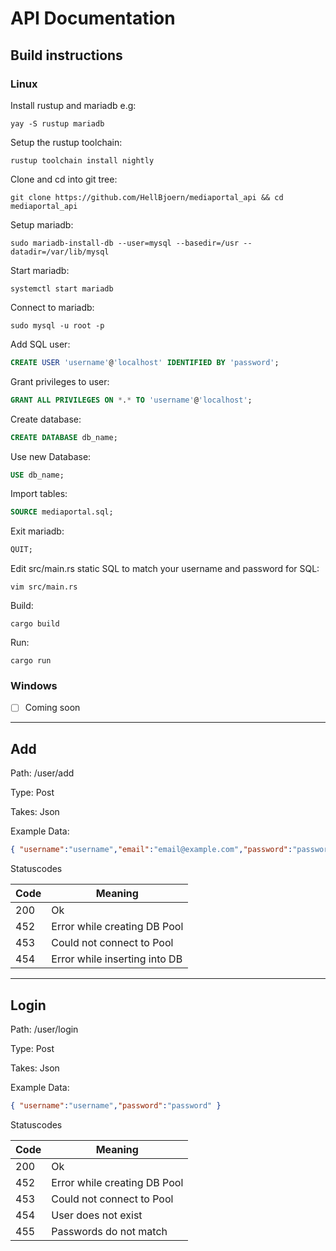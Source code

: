 # API Documentation

## Build instructions

### Linux

Install rustup and mariadb e.g:

```shell
yay -S rustup mariadb
```

Setup the rustup toolchain:

```shell
rustup toolchain install nightly
```

Clone and cd into git tree:

```
git clone https://github.com/HellBjoern/mediaportal_api && cd mediaportal_api
```

Setup mariadb:

```shell
sudo mariadb-install-db --user=mysql --basedir=/usr --datadir=/var/lib/mysql
```

Start mariadb:

```shell
systemctl start mariadb
```

Connect to mariadb:

```shell
sudo mysql -u root -p
```

Add SQL user:

```sql
CREATE USER 'username'@'localhost' IDENTIFIED BY 'password';
```

Grant privileges to user:

```sql
GRANT ALL PRIVILEGES ON *.* TO 'username'@'localhost';
```

Create database:

```sql
CREATE DATABASE db_name;
```

Use new Database:

```sql
USE db_name;
```

Import tables:

```sql
SOURCE mediaportal.sql;
```

Exit mariadb:

```sql
QUIT;
```

Edit src/main.rs static SQL to match your username and password for SQL:

```shell
vim src/main.rs
```

Build:

```shell
cargo build
```

Run:

```shell
cargo run
```

### Windows

- [ ]  Coming soon

---

## Add

Path: /user/add

Type: Post

Takes: Json

Example Data:

```json
{ "username":"username","email":"email@example.com","password":"passwordhash" }
```

Statuscodes

| Code | Meaning                       |
| ---- | ----------------------------- |
| 200  | Ok                            |
| 452  | Error while creating DB Pool  |
| 453  | Could not connect to Pool     |
| 454  | Error while inserting into DB |

---

## Login

Path: /user/login

Type: Post

Takes: Json

Example Data:

```json
{ "username":"username","password":"password" }
```

Statuscodes

| Code | Meaning                      |
| ---- | ---------------------------- |
| 200  | Ok                           |
| 452  | Error while creating DB Pool |
| 453  | Could not connect to Pool    |
| 454  | User does not exist          |
| 455  | Passwords do not match       |